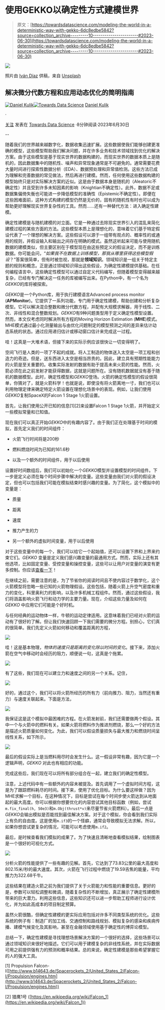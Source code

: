 # 使用GEKKO以确定性方式建模世界

> 原文：[https://towardsdatascience.com/modeling-the-world-in-a-deterministic-way-with-gekko-6dc8edbe5842?source=collection_archive---------10-----------------------#2023-06-30](https://towardsdatascience.com/modeling-the-world-in-a-deterministic-way-with-gekko-6dc8edbe5842?source=collection_archive---------10-----------------------#2023-06-30)

![](../Images/e02f772b89b2125635c6260decb0508e.png)

照片由 [Iván Díaz](https://unsplash.com/@ivvndiaz?utm_source=medium&utm_medium=referral) 供稿，来自 [Unsplash](https://unsplash.com/?utm_source=medium&utm_medium=referral)

## 解决微分代数方程和应用动态优化的简明指南

[](https://medium.com/@dkulikm?source=post_page-----6dc8edbe5842--------------------------------)[![Daniel Kulik](../Images/f48c2034f1381c195d7798e99f30f8d7.png)](https://medium.com/@dkulikm?source=post_page-----6dc8edbe5842--------------------------------)[](https://towardsdatascience.com/?source=post_page-----6dc8edbe5842--------------------------------)[![Towards Data Science](../Images/a6ff2676ffcc0c7aad8aaf1d79379785.png)](https://towardsdatascience.com/?source=post_page-----6dc8edbe5842--------------------------------) [Daniel Kulik](https://medium.com/@dkulikm?source=post_page-----6dc8edbe5842--------------------------------)

·

[关注](https://medium.com/m/signin?actionUrl=https%3A%2F%2Fmedium.com%2F_%2Fsubscribe%2Fuser%2F39c64e2376b3&operation=register&redirect=https%3A%2F%2Ftowardsdatascience.com%2Fmodeling-the-world-in-a-deterministic-way-with-gekko-6dc8edbe5842&user=Daniel+Kulik&userId=39c64e2376b3&source=post_page-39c64e2376b3----6dc8edbe5842---------------------post_header-----------) 发表在 [Towards Data Science](https://towardsdatascience.com/?source=post_page-----6dc8edbe5842--------------------------------) ·8分钟阅读·2023年6月30日[](https://medium.com/m/signin?actionUrl=https%3A%2F%2Fmedium.com%2F_%2Fvote%2Ftowards-data-science%2F6dc8edbe5842&operation=register&redirect=https%3A%2F%2Ftowardsdatascience.com%2Fmodeling-the-world-in-a-deterministic-way-with-gekko-6dc8edbe5842&user=Daniel+Kulik&userId=39c64e2376b3&source=-----6dc8edbe5842---------------------clap_footer-----------)

--

[](https://medium.com/m/signin?actionUrl=https%3A%2F%2Fmedium.com%2F_%2Fbookmark%2Fp%2F6dc8edbe5842&operation=register&redirect=https%3A%2F%2Ftowardsdatascience.com%2Fmodeling-the-world-in-a-deterministic-way-with-gekko-6dc8edbe5842&source=-----6dc8edbe5842---------------------bookmark_footer-----------)

随着我们的世界越来越数字化，数据收集迅速扩展。这些数据使我们能够创建更准确的模型，这些模型帮助我们解决问题，并在许多业务和技术领域找到优化的解决方案。由于这些模型是基于现实世界的数据构建的，而现实世界的数据本质上是随机的，因此数据集中的随机性、噪声和异常现象通常是不可避免的。通常需要花费大量时间进行探索性数据分析（EDA）、数据预处理和异常值检测。这些方法已成为理解和完善数据的常见做法，然后再进行建模。然而，任何使用这些数据构建的模型始终只是对实际解决方案的近似。这是由于数据本身是随机的（Aleatoric不确定性）并且受到许多未知因素的影响（Knightian不确定性）。此外，数据不足或数据集偏倚失衡也可能进一步降低模型的准确性（Epistemic不确定性）。即便在这些困难面前，这种方式构建的模型仍然是无价的，固有的随机性有时也可以成为帮助更好理解现实世界复杂性的工具。然而……还有一种替代方法：进入确定性建模。

确定性建模是与随机建模的对立面。它是一种通过去除现实世界引入的混乱来简化建模过程的某些方面的方法。这些模型本质上是理想化的，意味着它们基于特定假设代表了一个理想的解决方案。这些假设可以源于一组带有观点的、概率性的或通用的规则，并假设输入和输出之间存在明确的模式。虽然这听起来可能与使用随机数据的建模类似，但主要区别在于模型现在由这些预定义的假设决定，而不是训练数据。你可能会问，“*如果我不在数据上训练模型，那我从哪里获得这些模型假设*？”答案很简单，但有时被忽视，那就是**领域知识**。领域知识是一组关于特定主题的规则和概念。正是通过领域知识得出这些假设，为确定性建模提供基础。在任何编程语言中，这些确定性模型可以通过自定义代码编写，但随着模型变得越来越复杂，已经有专门解决这一任务的库被编写出来。在Python中，有一个名为*GEKKO*的库将被探索。

*GEKKO*是一个Python库，用于执行建模语言Advanced process monitor (**APMonitor**)。它提供了一系列功能，专门用于确定性建模，帮助创建和分析复杂模型。它可以解决混合整数和微分代数方程，并配有大规模求解器，用于线性、二次、非线性和混合整数规划。*GEKKO*有9种问题类型用于定义确定性模型设置。然而，本文仅考虑同时解决所有方程的Moving Horizon Estimation (**MHE**)模式。MHE模式通过最小化测量输出与由优化问题制定的模型预测之间的差异来估计动态系统的状态。通过应用递归估计或移动窗口估计来完成这一过程。

哇！这真是一大堆术语，但接下来的实际示例应该很快让一切变得明了。

空间飞行是人类的一项了不起的成就。将人工制造的物体送入太空是一项工程和创造力的奇迹。但是，送东西进入太空是相当昂贵的。因此，建立具有预期性能能力的火箭是至关重要的。收集实际发射的数据有助于提高未来火箭的性能。然而，火箭必须在此之前发射才能获得数据，这就是问题所在。没有随机数据就没有基于随机的数据模型。此时，确定性模型和*GEKKO*登场。火箭的确定性模型的假设很简单，你猜对了，就是火箭科学！也就是说，即使没有将火箭离地一寸，我们也可以利用物理定律来确定特定火箭设置在理想化场景中的表现。例如，让我们使用*GEKKO*复制SpaceX的Falcon 1 Stage 1火箭设置。

首先，让我们使用公开已知的信息[1][2]来设置Falcon 1 Stage 1火箭，并开始定义一些模拟常量和已知值。

现在我们可以真正开始*GEKKO*中的有趣内容了。由于我们正在处理基于时间的模拟，首先定义我们的时间组件：

+   火箭飞行时间将是200秒

+   燃料燃烧时间为已知的161.6秒

+   以及一个额外的时间组件，用于以后使用

设置好时间数组后，我们可以初始化一个*GEKKO*模型并设置模型的时间组件。下一步是定义必须在每个时间步骤中解决的变量。这些变量由我们对火箭的假设决定，但也可以包括我们可能在模拟结束时感兴趣的变量。为了简化，这个模拟中的变量是：

+   质量

+   距离

+   速度

+   推力产生的力

+   另一个额外的虚拟时间变量，用于以后使用

对于这些变量中的每一个，我们可以给它一个起始值，还可以设置下界和上界来约束它们。*GEKKO* 变量是定义我们感兴趣变量的最通用方式。然而，实际上还有其他选项，比如固定变量、受控变量和操控变量，这些可以让用户对变量的演变有更多控制。你应该[查看一下](https://gekko.readthedocs.io/en/latest/quick_start.html)！

在继续之前，需要注意的是，为了节省你的阅读时间且不使内容过于数学化，这个火箭模型将忽略一些已知的火箭物理假设。这些包括，随着火箭上升空气密度和重力的变化，科里奥利力的影响，以及许多机械工程组件。然而，通过这些假设，我们将涵盖影响火箭飞行和动力学的主要力量。现在，介绍这些力量及如何在*GEKKO* 中应用它们可能是个好时机。

与任何经典的运动物体一样，牛顿的运动定律适用。这意味着我们已经对火箭的运动有了很好的了解。但让我们快速回顾一下我们需要的微分方程。别担心，它们真的很简单。我们先定义火箭如何移动和覆盖距离的方程，

![](../Images/bedc0d55a7d9c9a50cb5e83b48653083.png)

哇！这是基本物理，*物体的速度只是距离的变化除以时间的变化*。接下来，添加火箭在空气中移动时会经历的阻力，顺便说一句，这真是个拖累。

![](../Images/a4f5ba1cf4d46ed4c4237567855b4324.png)

有了这些，我们现在可以建立力和速度之间的另一个关系。记住，

![](../Images/eb55bea124989ccc81281d3b429b32da.png)

好的，通过这个，我们可以将火箭所经历的所有力（前向推力、阻力，当然还有重力）与速度关联起来。下面是方法，

![](../Images/46899dfc7aacd881f290759b0df73573.png)

我保证这是这个模拟中最困难的方程。在火箭发射前，我们还需要做两个假设。其中一个与火箭中的燃料有关。如果火箭将燃料作为推进剂燃烧，那么一个好的方法是描述火箭质量如何变化。为此，我们可以假设质量损失与最大推力和燃烧时间呈线性关系，如下所示，

![](../Images/8f0bbf29d2feca2245f29f0620759ee3.png)

最后的假设实际上是当燃料用尽时会发生什么。这一假设非常有趣，因为它是一个逻辑声明，*GEKKO* 对此也有相应的功能。

完成这些后，我们现在可以将所有部分组合在一起，建立我们的确定性模型。

注意，上述代码中有一些额外的内容未被提及。首先调用了一个虚拟时间方程，这是为了跟踪燃料耗尽的时间。接下来，使用了优化目标。为什么要这样做？因为MHE求解一个目标，在这种情况下，目标是尝试在每个时间步使火箭达到从地面起的最大高度。你可以根据你想要优化的内容尝试其他目标函数（例如，尝试`m.fix_final(h, 50e3)`和`m.Obj(thrust*v)`来尽量节省火箭燃料）。最后一点是*GEKKO*会输出模拟是否能找到最佳解决方案。对于这个模拟，你会看到我们实际上有负的自由度。这是使用`m.if3`的一个怪癖，通常会导致模拟无法求解。所以，如果你想尝试更复杂的情况，可能可以考虑使用`m.if2`。

最后，是时候查看我们模拟的成果了。为了快速且清晰地查看模拟结果，绘制图表是一个很好的可视化方式。

![](../Images/ffbc72ea273566c679249ef1875e408a.png)

分析火箭的性能提供了一些有趣的见解。首先，它达到了73.83公里的最大高度和802.15米/秒的最大速度。其次，火箭在飞行过程中燃烧了19.59吉焦的能量，平均推力为322.68千牛。

这些结果在建造火箭之前为我们提供了关于火箭能力和性能的重要信息。更好的是，参数可以轻松调整和微调，随着复杂性的不断增加，真正展示了确定性建模所带来的巨大潜力。利用这些信息，这些知识还可以进一步帮助工程师进行设计优化，并为如此高成本的项目制定预算。

虽然火箭很酷，但确定性建模的更实际应用包括对许多不同类型系统的优化。这些系统的例子有：制造厂的加工线、交通控制和路线规划、模拟复杂的感染和疾病传播、建模气候变化及其影响，甚至在金融领域使用基于确定性的博弈论模型。

总结一下，确定性建模是寻找理想场景解决方案的一个很好的选择，这些场景可以通过领域知识来很好地描述。它们可以用于建模复杂的非线性系统，并在实际数据可用之前提供强有力的预测和概率结果。总的来说，确定性建模是那些希望掌握它的人的强大工具。

[1] Propulsion Falcon-I([http://www.b14643.de/Spacerockets_2/United_States_2/Falcon-I/Propulsion/engines.htm](http://www.b14643.de/Spacerockets_2/United_States_2/Falcon-I/Propulsion/engines.htm))

[2] 猎鹰1号 ([https://en.wikipedia.org/wiki/Falcon_1](https://en.wikipedia.org/wiki/Falcon_1))
